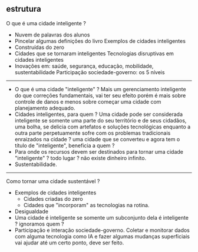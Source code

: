 ## estrutura

O que é uma cidade inteligente ?
- Nuvem de palavras dos alunos
- Pincelar algumas definições do livro
Exemplos de cidades inteligentes
- Construídas do zero
- Cidades que se tornaram inteligentes
Tecnologias disruptivas em cidades inteligentes
- Inovações em: saúde, segurança, educação, mobilidade, sustentabilidade
Participação sociedade-governo: os 5 níveis
___
- O que é uma cidade "inteligente" ?
Mais um gerenciamento inteligente do que correções fundamentais, vai ter seu efeito porém é mais sobre controle de danos e menos sobre começar uma cidade com planejamento adequado.
- Cidades inteligentes, para quem ?
Uma cidade pode ser considerada inteligente se somente uma parte do seu território e de seus cidadãos, uma bolha, se delicia com artefatos e soluções tecnológicas enquanto a outra parte perpetuamente sofre com os problemas tradicionais enraizados na cidade ? uma cidade que se converteu e agora tem o título de "inteligente", beneficia a quem ?
- Para onde os recursos devem ser destinados para tornar uma cidade "inteligente" ? todo lugar ? não existe dinheiro infinito.
- Sustentabilidade.
___
Como tornar uma cidade sustentável ?  
- Exemplos de cidades inteligentes
	- Cidades criadas do zero
	- Cidades que "incorporam" as tecnologias na rotina.
- Desigualdade 
- Uma cidade é inteligente se somente um subconjunto dela é inteligente ? ignoramos quem ?
- Participação e interação sociedade-governo.
Coletar e monitorar dados com alguma tecnologia como IA e fazer algumas mudanças superficiais vai ajudar até um certo ponto, deve ser feito.